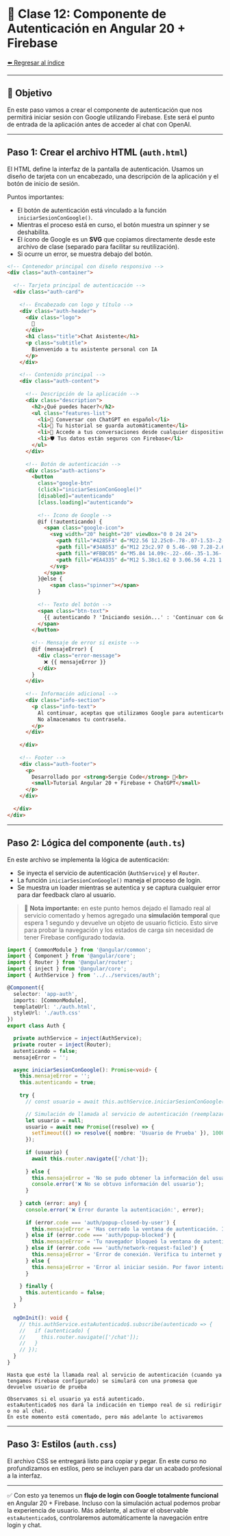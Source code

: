 # 🔐 Clase 12: Componente de Autenticación en Angular 20 + Firebase

[⬅️ Regresar al índice](../README.md)

---

## 🎯 Objetivo
En este paso vamos a crear el componente de autenticación que nos permitirá iniciar sesión con Google utilizando Firebase. Este será el punto de entrada de la aplicación antes de acceder al chat con OpenAI.

---

## Paso 1: Crear el archivo HTML (`auth.html`)

El HTML define la interfaz de la pantalla de autenticación. Usamos un diseño de tarjeta con un encabezado, una descripción de la aplicación y el botón de inicio de sesión.

Puntos importantes:
- El botón de autenticación está vinculado a la función `iniciarSesionConGoogle()`.
- Mientras el proceso está en curso, el botón muestra un spinner y se deshabilita.
- El ícono de Google es un **SVG** que copiamos directamente desde este archivo de clase (separado para facilitar su reutilización).
- Si ocurre un error, se muestra debajo del botón.

```html
<!-- Contenedor principal con diseño responsivo -->
<div class="auth-container">
  
  <!-- Tarjeta principal de autenticación -->
  <div class="auth-card">
    
    <!-- Encabezado con logo y título -->
    <div class="auth-header">
      <div class="logo">
        💬
      </div>
      <h1 class="title">Chat Asistente</h1>
      <p class="subtitle">
        Bienvenido a tu asistente personal con IA
      </p>
    </div>
    
    <!-- Contenido principal -->
    <div class="auth-content">
      
      <!-- Descripción de la aplicación -->
      <div class="description">
        <h2>¿Qué puedes hacer?</h2>
        <ul class="features-list">
          <li>💭 Conversar con ChatGPT en español</li>
          <li>💾 Tu historial se guarda automáticamente</li>
          <li>🔄 Accede a tus conversaciones desde cualquier dispositivo</li>
          <li>🛡️ Tus datos están seguros con Firebase</li>
        </ul>
      </div>
      
      <!-- Botón de autenticación -->
      <div class="auth-actions">
        <button 
          class="google-btn"
          (click)="iniciarSesionConGoogle()"
          [disabled]="autenticando"
          [class.loading]="autenticando">
          
          <!-- Icono de Google -->
          @if (!autenticando) {
            <span class="google-icon">
              <svg width="20" height="20" viewBox="0 0 24 24">
                <path fill="#4285F4" d="M22.56 12.25c0-.78-.07-1.53-.2-2.25H12v4.26h5.92c-.26 1.37-1.04 2.53-2.21 3.31v2.77h3.57c2.08-1.92 3.28-4.74 3.28-8.09z"/>
                <path fill="#34A853" d="M12 23c2.97 0 5.46-.98 7.28-2.66l-3.57-2.77c-.98.66-2.23 1.06-3.71 1.06-2.86 0-5.29-1.93-6.16-4.53H2.18v2.84C3.99 20.53 7.7 23 12 23z"/>
                <path fill="#FBBC05" d="M5.84 14.09c-.22-.66-.35-1.36-.35-2.09s.13-1.43.35-2.09V7.07H2.18C1.43 8.55 1 10.22 1 12s.43 3.45 1.18 4.93l2.85-2.22.81-.62z"/>
                <path fill="#EA4335" d="M12 5.38c1.62 0 3.06.56 4.21 1.64l3.15-3.15C17.45 2.09 14.97 1 12 1 7.7 1 3.99 3.47 2.18 7.07l3.66 2.84c.87-2.6 3.3-4.53 6.16-4.53z"/>
              </svg>
            </span>
          }@else {
              <span class="spinner"></span>
          }
          
          <!-- Texto del botón -->
          <span class="btn-text">
            {{ autenticando ? 'Iniciando sesión...' : 'Continuar con Google' }}
          </span>
        </button>
        
        <!-- Mensaje de error si existe -->
        @if (mensajeError) {
          <div class="error-message">
            ❌ {{ mensajeError }}
          </div>
        }
      </div>
      
      <!-- Información adicional -->
      <div class="info-section">
        <p class="info-text">
          Al continuar, aceptas que utilizamos Google para autenticarte de forma segura.
          No almacenamos tu contraseña.
        </p>
      </div>
      
    </div>
    
    <!-- Footer -->
    <div class="auth-footer">
      <p>
        Desarrollado por <strong>Sergie Code</strong> 🚀<br>
        <small>Tutorial Angular 20 + Firebase + ChatGPT</small>
      </p>
    </div>
    
  </div>
</div>

```

---

## Paso 2: Lógica del componente (`auth.ts`)

En este archivo se implementa la lógica de autenticación:
- Se inyecta el servicio de autenticación (`AuthService`) y el `Router`.
- La función `iniciarSesionConGoogle()` maneja el proceso de login.
- Se muestra un loader mientras se autentica y se captura cualquier error para dar feedback claro al usuario.

> 🔹 **Nota importante:** en este punto hemos dejado el llamado real al servicio comentado y hemos agregado una **simulación temporal** que espera 1 segundo y devuelve un objeto de usuario ficticio. Esto sirve para probar la navegación y los estados de carga sin necesidad de tener Firebase configurado todavía.

```ts
import { CommonModule } from '@angular/common';
import { Component } from '@angular/core';
import { Router } from '@angular/router';
import { inject } from '@angular/core';
import { AuthService } from '../../services/auth';

@Component({
  selector: 'app-auth',
  imports: [CommonModule],
  templateUrl: './auth.html',
  styleUrl: './auth.css'
})
export class Auth {

  private authService = inject(AuthService);
  private router = inject(Router);
  autenticando = false;
  mensajeError = '';

  async iniciarSesionConGoogle(): Promise<void> {
    this.mensajeError = '';
    this.autenticando = true;
    
    try {
      // const usuario = await this.authService.iniciarSesionConGoogle();

      // Simulación de llamada al servicio de autenticación (reemplazar con la línea anterior en producción)
      let usuario = null; 
      usuario = await new Promise((resolve) => {
        setTimeout(() => resolve({ nombre: 'Usuario de Prueba' }), 1000);
      });
      
      if (usuario) {
        await this.router.navigate(['/chat']);
        
      } else {
        this.mensajeError = 'No se pudo obtener la información del usuario';
        console.error('❌ No se obtuvo información del usuario');
      }
      
    } catch (error: any) {
      console.error('❌ Error durante la autenticación:', error);
      
      if (error.code === 'auth/popup-closed-by-user') {
        this.mensajeError = 'Has cerrado la ventana de autenticación. Intenta de nuevo.';
      } else if (error.code === 'auth/popup-blocked') {
        this.mensajeError = 'Tu navegador bloqueó la ventana de autenticación. Permite popups y vuelve a intentar.';
      } else if (error.code === 'auth/network-request-failed') {
        this.mensajeError = 'Error de conexión. Verifica tu internet y vuelve a intentar.';
      } else {
        this.mensajeError = 'Error al iniciar sesión. Por favor intenta de nuevo.';
      }
      
    } finally {
      this.autenticando = false;
    }
  }

  ngOnInit(): void {
    // this.authService.estaAutenticado$.subscribe(autenticado => {
    //   if (autenticado) {
    //     this.router.navigate(['/chat']);
    //   }
    // });
  }
}
```

    Hasta que esté la llamada real al servicio de autenticación (cuando ya tengamos Firebase configurado) se simulará con una promesa que devuelve usuario de prueba

    Observamos si el usuario ya está autenticado.
    estaAutenticado$ nos dará la indicación en tiempo real de si redirigir o no al chat.
    En este momento está comentado, pero más adelante lo activaremos

---

## Paso 3: Estilos (`auth.css`)

El archivo CSS se entregará listo para copiar y pegar. En este curso no profundizamos en estilos, pero se incluyen para dar un acabado profesional a la interfaz.

---

✅ Con esto ya tenemos un **flujo de login con Google totalmente funcional** en Angular 20 + Firebase. Incluso con la simulación actual podemos probar la experiencia de usuario. Más adelante, al activar el observable `estaAutenticado$`, controlaremos automáticamente la navegación entre login y chat.

